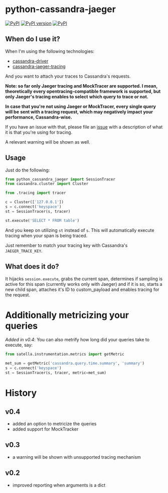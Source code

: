 # python-cassandra-jaeger
[![PyPI](https://img.shields.io/pypi/pyversions/python-cassandra-jaeger.svg)](https://pypi.python.org/pypi/python-cassandra-jaeger)
[![PyPI version](https://badge.fury.io/py/python-cassandra-jaeger.svg)](https://badge.fury.io/py/python-cassandra-jaeger)
[![PyPI](https://img.shields.io/pypi/implementation/python-cassandra-jaeger.svg)](https://pypi.python.org/pypi/python-cassandra-jaeger)

## When do I use it?

When I'm using the following technologies:

* [cassandra-driver](https://pypi.org/project/cassandra-driver/)
* [cassandra-jaeger-tracing](https://github.com/smok-serwis/cassandra-jaeger-tracing)

And you want to attach your traces to Cassandra's requests.

**Note: so far only Jaeger tracing and MockTracer are supported. I mean,** 
**theoretically every opentracing-compatible framework** 
**is supported, but only Jaeger's tracing enables to select**
**which query to trace or not.**

**In case that you're not using Jaeger or MockTracer, every single query will be**
**sent with a tracing request, which may negatively impact your**
**performance, Cassandra-wise.**

If you have an issue with that, please file an 
[issue](https://github.com/piotrmaslanka/python-cassandra-jaeger/issues)
with a description of what it is that you're using for tracing.

A relevant warning will be shown as well.

## Usage

Just do the following:

```python
from python_cassandra_jaeger import SessionTracer
from cassandra.cluster import Cluster

from .tracing import tracer

c = Cluster(['127.0.0.1'])
s = c.connect('keyspace')
st = SessionTracer(s, tracer)

st.execute('SELECT * FROM table')
```

And you keep on utilizing `st` instead of `s`.
This will automatically execute tracing when your span is being traced.

Just remember to match your tracing key with
Cassandra's `JAEGER_TRACE_KEY`.

## What does it do?

It hijacks `session.execute`, grabs the current span,
determines if sampling is active for this span (currently
works only with Jaeger) and if it is so, starts a new 
child span, attaches it's ID to custom_payload and enables
tracing for the request.

# Additionally metricizing your queries

*Added in v0.4*: 
You can also metrify how long did your queries take to execute, say:

```python
from satella.instrumentation.metrics import getMetric

met_sum = getMetric('cassandra.query.time.summary', 'summary')
s = c.connect('keyspace')
st = SessionTracer(s, tracer, metric=met_sum)
```

# History

## v0.4

* added an option to metricize the queries
* added support for MockTracker

## v0.3

* a warning will be shown with unsupported tracing mechanism

## v0.2
 
* improved reporting when arguments is a dict

